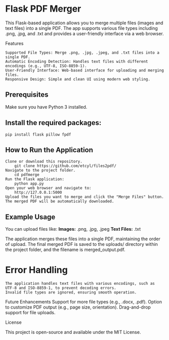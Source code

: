 # Flask PDF Merger

This Flask-based application allows you to merge multiple files (images and text files) into a single PDF. The app supports various file types including .png, .jpg, and .txt and provides a user-friendly interface via a web browser.

Features

    Supported File Types: Merge .png, .jpg, .jpeg, and .txt files into a single PDF.
    Automatic Encoding Detection: Handles text files with different encodings (e.g., UTF-8, ISO-8859-1).
    User-Friendly Interface: Web-based interface for uploading and merging files.
    Responsive Design: Simple and clean UI using modern web styling.

## Prerequisites

Make sure you have Python 3 installed.

## Install the required packages:
  ```pip install flask pillow fpdf```

## How to Run the Application
    Clone or download this repository.
        git clone https://github.com/etcyl/files2pdf/
    Navigate to the project folder.
        cd pdfmerge
    Run the Flask application:
        python app.py
    Open your web browser and navigate to:
        http://127.0.0.1:5000
    Upload the files you want to merge and click the "Merge Files" button. The merged PDF will be automatically downloaded.

## Example Usage

You can upload files like:
    **Images:** .png, .jpg, .jpeg
    **Text Files:** .txt

The application merges these files into a single PDF, maintaining the order of upload.
The final merged PDF is saved to the uploads/ directory within the project folder, and the filename is merged_output.pdf.

# Error Handling
    The application handles text files with various encodings, such as UTF-8 and ISO-8859-1, to prevent decoding errors.
    Invalid file types are ignored, ensuring smooth operation.

Future Enhancements
    Support for more file types (e.g., .docx, .pdf).
    Option to customize PDF output (e.g., page size, orientation).
    Drag-and-drop support for file uploads.

License

This project is open-source and available under the MIT License.
